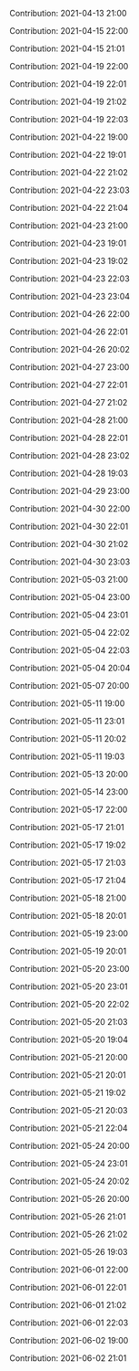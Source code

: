 Contribution: 2021-04-13 21:00

Contribution: 2021-04-15 22:00

Contribution: 2021-04-15 21:01

Contribution: 2021-04-19 22:00

Contribution: 2021-04-19 22:01

Contribution: 2021-04-19 21:02

Contribution: 2021-04-19 22:03

Contribution: 2021-04-22 19:00

Contribution: 2021-04-22 19:01

Contribution: 2021-04-22 21:02

Contribution: 2021-04-22 23:03

Contribution: 2021-04-22 21:04

Contribution: 2021-04-23 21:00

Contribution: 2021-04-23 19:01

Contribution: 2021-04-23 19:02

Contribution: 2021-04-23 22:03

Contribution: 2021-04-23 23:04

Contribution: 2021-04-26 22:00

Contribution: 2021-04-26 22:01

Contribution: 2021-04-26 20:02

Contribution: 2021-04-27 23:00

Contribution: 2021-04-27 22:01

Contribution: 2021-04-27 21:02

Contribution: 2021-04-28 21:00

Contribution: 2021-04-28 22:01

Contribution: 2021-04-28 23:02

Contribution: 2021-04-28 19:03

Contribution: 2021-04-29 23:00

Contribution: 2021-04-30 22:00

Contribution: 2021-04-30 22:01

Contribution: 2021-04-30 21:02

Contribution: 2021-04-30 23:03

Contribution: 2021-05-03 21:00

Contribution: 2021-05-04 23:00

Contribution: 2021-05-04 23:01

Contribution: 2021-05-04 22:02

Contribution: 2021-05-04 22:03

Contribution: 2021-05-04 20:04

Contribution: 2021-05-07 20:00

Contribution: 2021-05-11 19:00

Contribution: 2021-05-11 23:01

Contribution: 2021-05-11 20:02

Contribution: 2021-05-11 19:03

Contribution: 2021-05-13 20:00

Contribution: 2021-05-14 23:00

Contribution: 2021-05-17 22:00

Contribution: 2021-05-17 21:01

Contribution: 2021-05-17 19:02

Contribution: 2021-05-17 21:03

Contribution: 2021-05-17 21:04

Contribution: 2021-05-18 21:00

Contribution: 2021-05-18 20:01

Contribution: 2021-05-19 23:00

Contribution: 2021-05-19 20:01

Contribution: 2021-05-20 23:00

Contribution: 2021-05-20 23:01

Contribution: 2021-05-20 22:02

Contribution: 2021-05-20 21:03

Contribution: 2021-05-20 19:04

Contribution: 2021-05-21 20:00

Contribution: 2021-05-21 20:01

Contribution: 2021-05-21 19:02

Contribution: 2021-05-21 20:03

Contribution: 2021-05-21 22:04

Contribution: 2021-05-24 20:00

Contribution: 2021-05-24 23:01

Contribution: 2021-05-24 20:02

Contribution: 2021-05-26 20:00

Contribution: 2021-05-26 21:01

Contribution: 2021-05-26 21:02

Contribution: 2021-05-26 19:03

Contribution: 2021-06-01 22:00

Contribution: 2021-06-01 22:01

Contribution: 2021-06-01 21:02

Contribution: 2021-06-01 22:03

Contribution: 2021-06-02 19:00

Contribution: 2021-06-02 21:01

